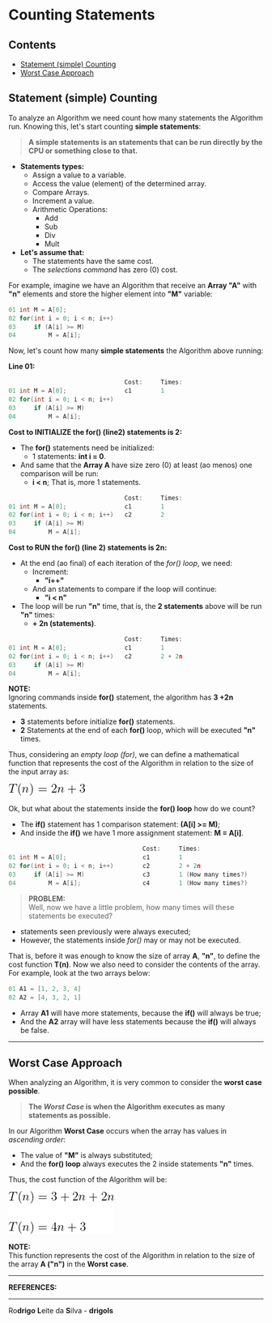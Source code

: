 # Counting Statements

## Contents

 - [Statement (simple) Counting](#statement-counting)
 - [Worst Case Approach](#worst-case)

<div id="statement-counting"></div>

## Statement (simple) Counting

To analyze an Algorithm we need count how many statements the Algorithm run. Knowing this, let's start counting **simple statements**:

> **A simple statements is an statements that can be run directly by the CPU or something close to that.**

 - **Statements types:**
   - Assign a value to a variable.
   - Access the value (element) of the determined array.
   - Compare Arrays.
   - Increment a value.
   - Arithmetic Operations:
     - Add
     - Sub
     - Div
     - Mult
 - **Let's assume that:**
   - The statements have the same cost.
   - The *selections command* has zero (0) cost.

For example, imagine we have an Algorithm that receive an **Array "A"** with **"n"** elements and store the higher element into **"M"** variable:

```cpp
01 int M = A[0];
02 for(int i = 0; i < n; i++)
03     if (A[i] >= M)
04         M = A[i];
```

Now, let's count how many **simple statements** the Algorithm above running:

**Line 01:**
```cpp
                                Cost:     Times:
01 int M = A[0];                c1        1
02 for(int i = 0; i < n; i++)
03     if (A[i] >= M)
04         M = A[i];
```

**Cost to INITIALIZE the for() (line2) statements is 2:**
 - The **for()** statements need be initialized:
   - 1 statements: **int i = 0**.
 - And same that the **Array A** have size zero (0) at least (ao menos) one comparison will be run:
   - **i < n**; That is, more 1 statements.
```cpp
                                Cost:     Times:
01 int M = A[0];                c1        1
02 for(int i = 0; i < n; i++)   c2        2
03     if (A[i] >= M)
04         M = A[i];
```

**Cost to RUN the for() (line 2) statements is 2n:**
 - At the end (ao final) of each iteration of the *for() loop*, we need:
   - Increment:
     - **"i++"**
   - And an statements to compare if the loop will continue:
     - **"i < n"**
 - The loop will be run **"n"** time, that is, the **2 statements** above will be run **"n"** times:
   - **+ 2n (statements)**.
```cpp
                                Cost:     Times:
01 int M = A[0];                c1        1
02 for(int i = 0; i < n; i++)   c2        2 + 2n
03     if (A[i] >= M)
04         M = A[i];
```

**NOTE:**  
Ignoring commands inside **for()** statement, the algorithm has **3 +2n** statements.

 - **3** statements before initialize **for()** statements.
 - **2** Statements at the end of each **for()** loop, which will be executed **"n"** times.

Thus, considering an *empty loop (for)*, we can define a mathematical function that represents the cost of the Algorithm in relation to the size of the input array as:

![image](images/tn-01.png)  

Ok, but what about the statements inside the **for() loop** how do we count?

 - The **if()** statement has 1 comparison statement: **(A[i] >= M)**;
 - And inside the **if()** we have 1 more assignment statement: **M = A[i]**.

```cpp
                                     Cost:     Times:
01 int M = A[0];                     c1        1
02 for(int i = 0; i < n; i++)        c2        2 + 2n
03     if (A[i] >= M)                c3        1 (How many times?)
04         M = A[i];                 c4        1 (How many times?)
```

> **PROBLEM:**  
> Well, now we have a little problem, how many times will these statements be executed?

 - statements seen previously were always executed;
 - However, the statements inside *for()* may or may not be executed.

That is, before it was enough to know the size of array **A**, **"n"**, to define the cost function **T(n)**. Now we also need to consider the contents of the array. For example, look at the two arrays below:


```cpp
01 A1 = [1, 2, 3, 4]
02 A2 = [4, 3, 2, 1]
```

 - Array **A1** will have more statements, because the **if()** will always be true;
 - And the **A2** array will have less statements because the **if()** will always be false.

---

<div id="worst-case"></div>

## Worst Case Approach

When analyzing an Algorithm, it is very common to consider the **worst case possible**.

> **The *Worst Case* is when the Algorithm executes as many statements as possible.**

In our Algorithm **Worst Case** occurs when the array has values in *ascending order*:

 - The value of **"M"** is always substituted;
 - And the **for() loop** always executes the 2 inside statements **"n"** times.

Thus, the cost function of the Algorithm will be:

![image](images/tn-02.png)  

**NOTE:**  
This function represents the cost of the Algorithm in relation to the size of the array **A ("n")** in the **Worst case**.

---

**REFERENCES:**  
[]()  

---

Ro**drigo** **L**eite da **S**ilva - **drigols**
